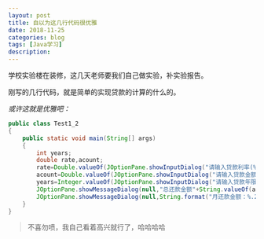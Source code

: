 ```yaml
---
layout: post
title: 自以为这几行代码很优雅
date: 2018-11-25
categories: blog
tags: [Java学习]
description: 
---
```


学校实验楼在装修，这几天老师要我们自己做实验，补实验报告。

刚写的几行代码，就是简单的实现贷款的计算的什么的。

_或许这就是优雅吧：_

```java
public class Test1_2
{
    public static void main(String[] args)
    {
        int years;
        double rate,acount;
        rate=Double.valueOf(JOptionPane.showInputDialog("请输入贷款利率(%)："));
        acount=Double.valueOf(JOptionPane.showInputDialog("请输入贷款金额(万元)："));
        years=Integer.valueOf(JOptionPane.showInputDialog("请输入贷款年限："));
        JOptionPane.showMessageDialog(null,"总还款金额"+String.valueOf(acount*Math.pow((100+rate)/100,years)));
        JOptionPane.showMessageDialog(null,String.format("月还款金额：%.2f万",((acount*Math.pow((100+rate)/100,years))/(years*12))));
    }
}
```

>不喜勿喷，我自己看着高兴就行了，哈哈哈哈
